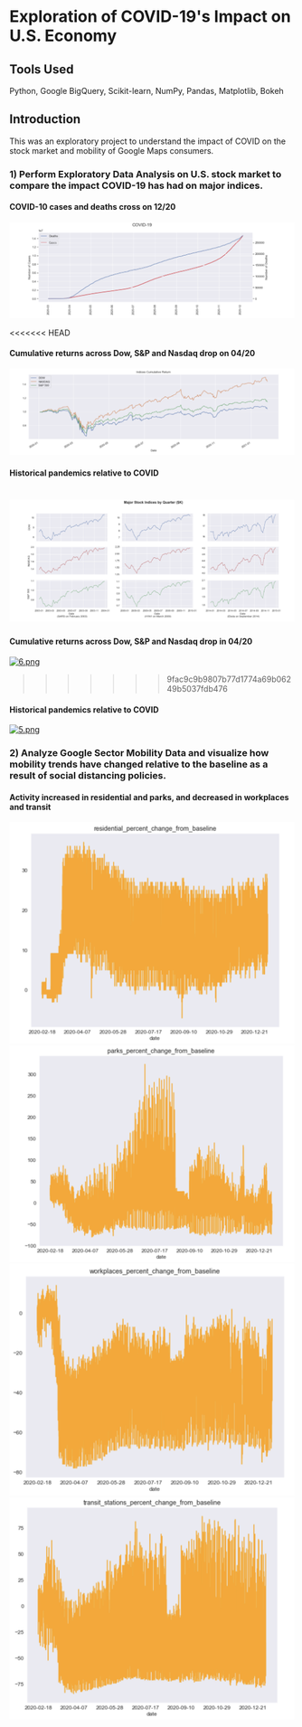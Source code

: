 # Exploration of COVID-19's Impact on U.S. Economy

## Tools Used 
Python, Google BigQuery, Scikit-learn, NumPy, Pandas, Matplotlib, Bokeh

## Introduction
This was an exploratory project to understand the impact of COVID on the stock market and mobility of Google Maps consumers. 

### 1) Perform Exploratory Data Analysis on U.S. stock market to compare the impact COVID-19 has had on major indices.

#### COVID-10 cases and deaths cross on 12/20
![Screenshot](6.1.png)

<<<<<<< HEAD
#### Cumulative returns across Dow, S&P and Nasdaq drop on 04/20
![Screenshot](6.2.png)

#### Historical pandemics relative to COVID
![Screenshot](6.3.png)
=======
#### Cumulative returns across Dow, S&P and Nasdaq drop in 04/20
[![6.png](https://i.postimg.cc/26FLmc13/6.png)](https://postimg.cc/Kkj8D5ry)
>>>>>>> 9fac9c9b9807b77d1774a69b06249b5037fdb476

#### Historical pandemics relative to COVID
[![5.png](https://i.postimg.cc/s2H0mmjQ/5.png)](https://postimg.cc/FfcZsjJN)

### 2) Analyze Google Sector Mobility Data and visualize how mobility trends have changed relative to the baseline as a result of social distancing policies. 

#### Activity increased in residential and parks, and decreased in workplaces and transit
![Screenshot](6.4.png)
![Screenshot](6.5.png)
![Screenshot](6.6.png)
![Screenshot](6.7.png)
